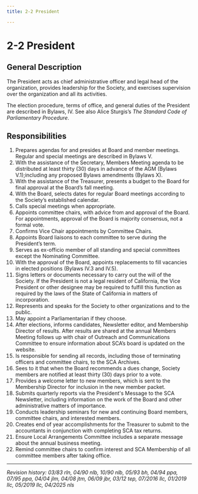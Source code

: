 ```yaml
---
title: 2-2 President

---
```


# 2-2 President

## General Description

The President acts as chief administrative officer and legal head of the organization, provides leadership for the Society, and exercises supervision over the organization and all its activities.

The election procedure, terms of office, and general duties of the President are described in Bylaws, IV. See also Alice Sturgis’s _The Standard Code of Parliamentary Procedure_.

## Responsibilities

1. Prepares agendas for and presides at Board and member meetings. Regular and special meetings are described in Bylaws V.
2. With the assistance of the Secretary, Members Meeting agenda to be distributed at least thirty (30) days in advance of the AGM (Bylaws V.1);including any proposed Bylaws amendments (Bylaws X).
3. With the assistance of the Treasurer, presents a budget to the Board for final approval at the Board’s fall meeting.
4. With the Board, selects dates for regular Board meetings according to the Society’s established calendar.
5. Calls special meetings when appropriate.
6. Appoints committee chairs, with advice from and approval of the Board. For appointments, approval of the Board is majority consensus, not a formal vote.
7. Confirms Vice Chair appointments by Committee Chairs.
8. Appoints Board liaisons to each committee to serve during the President’s term.
9. Serves as ex-officio member of all standing and special committees except the Nominating Committee.
10. With the approval of the Board, appoints replacements to fill vacancies in elected positions (Bylaws IV.3 and IV.5).
11. Signs letters or documents necessary to carry out the will of the Society. If the President is not a legal resident of California, the Vice President or other designee may be required to fulfill this function as required by the laws of the State of California in matters of incorporation.
12. Represents and speaks for the Society to other organizations and to the public.
13. May appoint a Parliamentarian if they choose.
14. After elections, informs candidates, Newsletter editor, and Membership Director of results. After results are shared at the annual Members Meeting follows up with chair of Outreach and Communications Committee to ensure information about SCA’s board is updated on the website.
15. Is responsible for sending all records, including those of terminating officers and committee chairs, to the SCA Archives.
16. Sees to it that when the Board recommends a dues change, Society members are notified at least thirty (30) days prior to a vote.
17. Provides a welcome letter to new members, which is sent to the Membership Director for inclusion in the new member packet.
18. Submits quarterly reports via the President's Message to the SCA Newsletter, including information on the work of the Board and other administrative matters of importance.
19. Conducts leadership seminars for new and continuing Board members, committee chairs, and interested members.
20. Creates end of year accomplishments for the Treasurer to submit to the accountants in conjunction with completing SCA tax returns.
21. Ensure Local Arrangements Committee includes a separate message about the annual business meeting.
22. Remind committee chairs to confirm interest and SCA Membership of all committee members after taking office.

***

_Revision history: 03/83 rln, 04/90 nlb, 10/90 nlb, 05/93 bh, 04/94 ppa, 07/95 ppa, 04/04 jlm, 04/08 jtm,
06/09 jbr, 03/12 tep, 07/2016 llc, 01/2019 llc, 05/2019 llc, 04/2025 nls_
